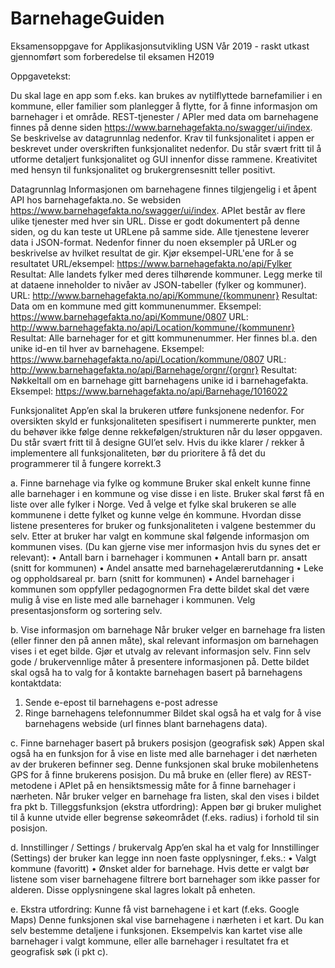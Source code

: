 # BarnehageGuiden

Eksamensoppgave for Applikasjonsutvikling USN Vår 2019 - raskt utkast gjennomført som forberedelse til eksamen H2019

Oppgavetekst:

Du skal lage en app som f.eks. kan brukes av nytilflyttede barnefamilier i en kommune, eller familier
som planlegger å flytte, for å finne informasjon om barnehager i et område.
REST-tjenester / APIer med data om barnehagene finnes på denne siden
https://www.barnehagefakta.no/swagger/ui/index. Se beskrivelse av datagrunnlag nedenfor.
Krav til funksjonalitet i appen er beskrevet under overskriften funksjonalitet nedenfor. Du står svært
fritt til å utforme detaljert funksjonalitet og GUI innenfor disse rammene. Kreativitet med hensyn til
funksjonalitet og brukergrensesnitt teller positivt.

Datagrunnlag
Informasjonen om barnehagene finnes tilgjengelig i et åpent API hos barnehagefakta.no.
Se websiden https://www.barnehagefakta.no/swagger/ui/index.
APIet består av flere ulike tjenester med hver sin URL. Disse er godt dokumentert på denne siden, og
du kan teste ut URLene på samme side. Alle tjenestene leverer data i JSON-format. Nedenfor finner
du noen eksempler på URLer og beskrivelse av hvilket resultat de gir. Kjør eksempel-URL'ene for å se
resultatet
URL/eksempel: https://www.barnehagefakta.no/api/Fylker
Resultat: Alle landets fylker med deres tilhørende kommuner.
Legg merke til at dataene inneholder to nivåer av JSON-tabeller (fylker og kommuner).
URL: http://www.barnehagefakta.no/api/Kommune/{kommunenr}
Resultat: Data om en kommune med gitt kommunenummer.
Eksempel: https://www.barnehagefakta.no/api/Kommune/0807
URL: http://www.barnehagefakta.no/api/Location/kommune/{kommunenr}
Resultat: Alle barnehager for et gitt kommunenummer. Her finnes bl.a. den unike id-en til hver av
barnehagene.
Eksempel: https://www.barnehagefakta.no/api/Location/kommune/0807
URL: http://www.barnehagefakta.no/api/Barnehage/orgnr/{orgnr}
Resultat: Nøkkeltall om en barnehage gitt barnehagens unike id i barnehagefakta.
Eksempel: https://www.barnehagefakta.no/api/Barnehage/1016022

Funksjonalitet
App’en skal la brukeren utføre funksjonene nedenfor. For oversikten skyld er funksjonaliteten
spesifisert i nummererte punkter, men du behøver ikke følge denne rekkefølgen/strukturen når du
løser oppgaven. Du står svært fritt til å designe GUI’et selv.
Hvis du ikke klarer / rekker å implementere all funksjonaliteten, bør du prioritere å få det du
programmerer til å fungere korrekt.3

a. Finne barnehage via fylke og kommune
Bruker skal enkelt kunne finne alle barnehager i en kommune og vise disse i en liste. Bruker skal først
få en liste over alle fylker i Norge. Ved å velge et fylke skal brukeren se alle kommunene i dette fylket
og kunne velge én kommune. Hvordan disse listene presenteres for bruker og funksjonaliteten i
valgene bestemmer du selv.
Etter at bruker har valgt en kommune skal følgende informasjon om kommunen vises. (Du kan gjerne
vise mer informasjon hvis du synes det er relevant):
• Antall barn i barnehager i kommunen
• Antall barn pr. ansatt (snitt for kommunen)
• Andel ansatte med barnehagelærerutdanning
• Leke og oppholdsareal pr. barn (snitt for kommunen)
• Andel barnehager i kommunen som oppfyller pedagognormen
Fra dette bildet skal det være mulig å vise en liste med alle barnehager i kommunen. Velg
presentasjonsform og sortering selv.

b. Vise informasjon om barnehage
Når bruker velger en barnehage fra listen (eller finner den på annen måte), skal relevant informasjon
om barnehagen vises i et eget bilde. Gjør et utvalg av relevant informasjon selv. Finn selv gode /
brukervennlige måter å presentere informasjonen på.
Dette bildet skal også ha to valg for å kontakte barnehagen basert på barnehagens kontaktdata:
1. Sende e-epost til barnehagens e-post adresse
2. Ringe barnehagens telefonnummer
Bildet skal også ha et valg for å vise barnehagens webside (url finnes blant barnehagens data).

c. Finne barnehager basert på brukers posisjon (geografisk søk)
Appen skal også ha en funksjon for å vise en liste med alle barnehager i det nærheten av der
brukeren befinner seg. Denne funksjonen skal bruke mobilenhetens GPS for å finne brukerens
posisjon. Du må bruke en (eller flere) av REST-metodene i APIet på en hensiktsmessig måte for å
finne barnehager i nærheten.
Når bruker velger en barnehage fra listen, skal den vises i bildet fra pkt b.
Tilleggsfunksjon (ekstra utfordring): Appen bør gi bruker mulighet til å kunne utvide eller begrense
søkeområdet (f.eks. radius) i forhold til sin posisjon.

d. Innstillinger / Settings / brukervalg
App’en skal ha et valg for Innstillinger (Settings) der bruker kan legge inn noen faste opplysninger,
f.eks.:
• Valgt kommune (favoritt)
• Ønsket alder for barnehage. Hvis dette er valgt bør listene som viser barnehagene filtrere bort
barnehager som ikke passer for alderen.
Disse opplysningene skal lagres lokalt på enheten.

e. Ekstra utfordring: Kunne få vist barnehagene i et kart (f.eks. Google Maps)
Denne funksjonen skal vise barnehagene i nærheten i et kart. Du kan selv bestemme detaljene i
funksjonen. Eksempelvis kan kartet vise alle barnehager i valgt kommune, eller alle barnehager i
resultatet fra et geografisk søk (i pkt c).

